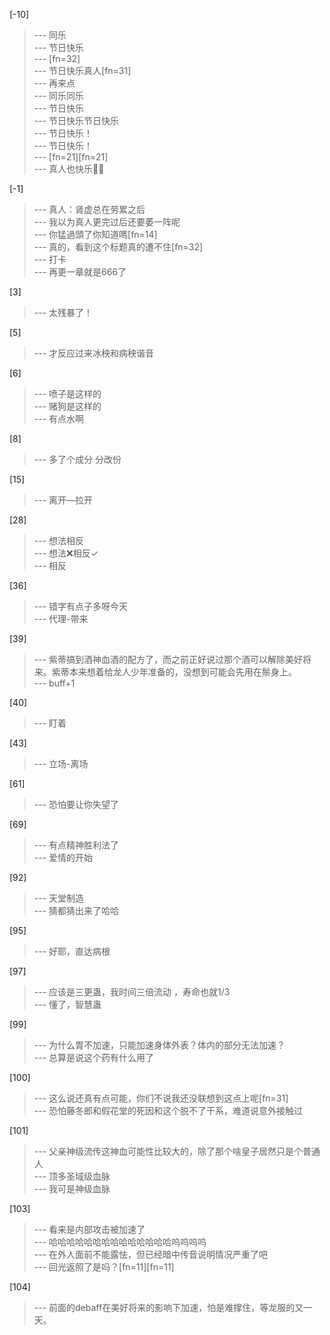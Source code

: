 
[-10] 
>--- 同乐<br>
>--- 节日快乐<br>
>--- [fn=32]<br>
>--- 节日快乐真人[fn=31]<br>
>--- 再来点<br>
>--- 同乐同乐<br>
>--- 节日快乐<br>
>--- 节日快乐节日快乐<br>
>--- 节日快乐！<br>
>--- 节日快乐！<br>
>--- [fn=21][fn=21]<br>
>--- 真人也快乐✌🏻<br>

[-1] 
>--- 真人：肾虚总在劳累之后<br>
>--- 我以为真人更完过后还要萎一阵呢<br>
>--- 你猛過頭了你知道嗎[fn=14]<br>
>--- 真的，看到这个标题真的遭不住[fn=32]<br>
>--- 打卡<br>
>--- 再更一章就是666了<br>

[3] 
>--- 太残暴了！<br>

[5] 
>--- 才反应过来冰秧和病秧谐音<br>

[6] 
>--- 喷子是这样的<br>
>--- 赌狗是这样的<br>
>--- 有点水啊<br>

[8] 
>--- 多了个成分
分改份<br>

[15] 
>--- 离开—拉开<br>

[28] 
>--- 想法相反<br>
>--- 想法❌相反✓<br>
>--- 相反<br>

[36] 
>--- 错字有点子多呀今天<br>
>--- 代理-带来<br>

[39] 
>--- 紫蒂搞到酒神血酒的配方了，而之前正好说过那个酒可以解除美好将来。紫蒂本来想着给龙人少年准备的，没想到可能会先用在鬃身上。<br>
>--- buff+1<br>

[40] 
>--- 盯着<br>

[43] 
>--- 立场-离场<br>

[61] 
>--- 恐怕要让你失望了<br>

[69] 
>--- 有点精神胜利法了<br>
>--- 爱情的开始<br>

[92] 
>--- 天堂制造<br>
>--- 猜都猜出来了哈哈<br>

[95] 
>--- 好耶，直达病根<br>

[97] 
>--- 应该是三更蛊，我时间三倍流动 ，寿命也就1/3<br>
>--- 懂了，智慧蛊<br>

[99] 
>--- 为什么胃不加速，只能加速身体外表？体内的部分无法加速？<br>
>--- 总算是说这个药有什么用了<br>

[100] 
>--- 这么说还真有点可能，你们不说我还没联想到这点上呢[fn=31]<br>
>--- 恐怕藤冬郎和假花堂的死因和这个脱不了干系，难道说意外接触过<br>

[101] 
>--- 父亲神级流传这神血可能性比较大的，除了那个啥皇子居然只是个普通人<br>
>--- 顶多圣域级血脉<br>
>--- 我可是神级血脉<br>

[103] 
>--- 看来是内部攻击被加速了<br>
>--- 哈哈哈哈哈哈哈哈哈哈哈哈哈哈呜呜呜呜<br>
>--- 在外人面前不能露怯，但已经暗中传音说明情况严重了吧<br>
>--- 回光返照了是吗？[fn=11][fn=11]<br>

[104] 
>--- 前面的debaff在美好将来的影响下加速，怕是难撑住，等龙服的又一天。<br>
